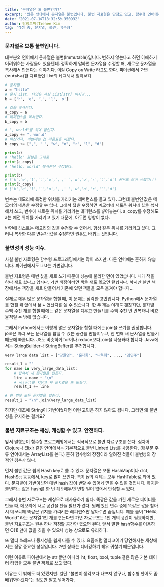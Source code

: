 ```yaml
---
title: '문자열은 왜 불변인가?'
excerpt: '많은 언어에서 문자열은 불변입니다. 불변 자료형은 단점도 있고, 함수형 언어에서나 많이 쓰이는데. 문자열은 어쩌다 불변 객체가 표준이 되었을까요?'
date: '2021-07-16T18:32:59.350932'
author: 탐정토끼(Taehee Kim)
tag: '작성 중, 문자열, 불변, 함수형'
---
```


### 문자열은 보통 불변입니다.
대부분의 언어에서 문자열은 불변(Immutable)입니다. 변하지 않는다고 하면 이해하기 어려워하는 사람들이 있을텐데. 정확하게 말하면 문자열을 수정할 때, 새로운 문자열을 복사해서 만든다는 이야기다. 이걸 Copy on Write 라고도 한다. 파이썬에서 가변(mutable)한 자료형인 List와 비교해서 알아보자.

```python
# 문자열
a = "hello"
# 문자 List. 타입은 사실 List[str] 이지만...
b = ['h', 'e', 'l', 'l', 'o']

# 값을 복사한다.
a_copy = a
# 레퍼런스를 복사한다.
b_copy = b

# ", world"를 뒤에 붙인다.
a_copy += ", world"
# 마찬가지. 이번에는 겹 따옴표를 써봤다.
b_copy += [",", " ", "w", "o", "r", "l", "d"]

print(a)
# "hello" 원본은 그대로
print(a_copy)
# "hello, world" 복사본은 수정됐다.

print(b)
# ['h','e','l','l','o',',',' ','w','o','r','l','d'] 원본도 같이 변했다!!!
print(b_copy)
# ['h','e','l','l','o',',',' ','w','o','r','l','d'] 
```

변수는 메모리에 특정한 위치를 가리키는 레퍼런스를 들고 있다. 그런데 불변인 값은 메모리의 내용을 수정할 수 없다. 그래서 값을 수정하면 메모리에 새로운 위치에 값을 복사해서 쓰고, 변수에 새로운 위치를 가리키는 레퍼런스를 넣어놓는다. a_copy를 수정해도 a는 예전 위치를 가리키고 있기 때문에, 아무런 영향이 없다.

반면에 리스트는 메모리의 값을 수정할 수 있어서, 항상 같은 위치를 가리키고 있다. 그러니 복사한 다른 변수가 값을 수정하면 원본도 바뀌는 것입니다.

### 불변성의 성능 이슈.

사실 불변 자료형은 함수형 프로그래밍에서는 많이 쓰지만, 다른 언어에는 흔하지 않습니다. 파이썬에서도 List는 가변입니다.

불변 자료형은 매번 값을 새로 쓰기 때문에 성능에 불리한 면이 있었습니다. 내가 책을 하나 새로 샀다고 합시다. 가변 책장이라면 책을 새로 꽂으면 끝납니다. 하지만 불변 책장에서는 책장을 새로 만들어서 기존에 있던 책들을 모두 옮겨야 합니다...

실제로 매우 많은 문자열을 합칠 때, 이 문제는 심각한 고민입니다. Python에서 문자열을 합칠 때 앞에서 본 + 연산자를 쓸 수 있습니다. 한 두 개는 이래도 괜찮지만, 문자열 수백 수천 개를 합칠 때에는 같은 문자열을 지우고 만들기를 수백 수천 번 반복하니 비효율적일 수 밖에 없습니다.

그래서 Python에서는 이렇게 많은 문자열을 합칠 때에는 join을 쓰기를 권장합니다. join은 미리 모든 문자열을 합칠 수 있는 공간을 만들어두고, 한 번에 새 문자열을 만들기 때문에 빠릅니다. JS도 비슷하게 for이나 reduce보다 join을 사용하라 합니다. Java에서는 StringBuilder나 StringBuffer를 추천합니다.

```python
very_large_data_list = ["장원영", "홍다희", "나북희", ..., "김민주"]

result_1 = ""
for name in very_large_data_list:
    # 합쳐서 새 문자열을 만든다.
    line = name + "\n"
    # result를 지우고 새 문자열을 또 만든다.
    result_1 += line

# 한 번에 모든 문자열을 합친다.
result_2 = "\n".join(very_large_data_list)

```

하지만 애초에 String이 가변이었다면 이런 고민은 하지 않아도 됩니다. 그러면 왜 불변성을 유지하는 걸까요?

### 불변 자료구조는 해싱, 캐싱할 수 있고, 안전하다.

앞서 말했듯이 함수형 프로그래밍에서는 적극적으로 불변 자료구조를 쓴다. 심지어 Clojure나 Elixir 같은 언어에서는 기본적으로 불변 Linked List를 사용한다. (대부분 주류 언어에서는 ArrayList를 쓴다.) 흔히 함수형의 장점이라 알려진 것들이 불변성의 장점인 경우가 많다.

먼저 불변 값은 쉽게 Hash key로 쓸 수 있다. 문자열은 보통 HashMap이나 dict, HashSet 등등에서, key로 많이 쓰인다. 특히 js의 객체는 모두 HashTable로 되어 있다. 문자열이 가변이라면 매번 hash 값이 변할 수 있어서 믿을 수 없을 것입니다. 하지만 불변하는 값은 hash를 한 번 계산해두면 변할 일이 없어서 안심할 수 있다.

그래서 불변 자료구조는 캐싱으로 재사용하기 쉽다. 똑같은 값을 가진 새로운 데이터를 만들 때, 메모리에 새로 공간을 만들 필요가 없다. 원래 있던 변수 중에 똑같은 값을 찾아서 메모리에 똑같은 위치를 가리키는 레퍼런스만 달아주면 끝입니다. 예를 들어 "Hello, World" 라는 문자열 1천 개를 만든다면 가변 자료구조는 1천 개의 공간이 필요하지만, 불변 자료구조는 원본 하나 저장할 공간만 있으면 된다. 앞서 말한 hash함수를 이용하면 O(1) 만에 값을 찾을 수 있으니 성능 상으로도 유리하다.

또 멀티 쓰레드나 동시성을 쉽게 다룰 수 있다. 요즘처럼 멀티코어가 당연해지는 세상에서는 정말 중요한 성질입니다. 가변 상태는 디버깅하기 매우 귀찮기 때문입니다.

이런 이유로 파이썬에서는 str 뿐만 아니라 int, float, bool, tuple 같은 많은 기본 데이터 타입을 모두 불변 객체로 쓰고 있다.

이유는 이 밖에도 더 있겠지만. 일단 "불변이 생각보다 나쁘지 않구나, 함수형 언어도 좀 배워봐야겠다"는 정도만 알고 넘어가자.
